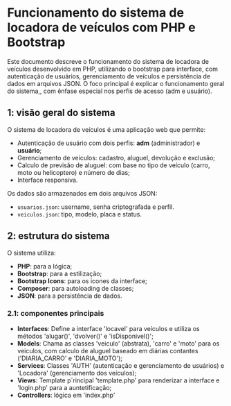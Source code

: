 # Funcionamento do sistema de locadora de veículos com PHP e Bootstrap

Este documento descreve o funcionamento do sistema de locadora de veículos desenvolvido em PHP, utilizando o bootstrap para interface, com autenticação de usuários, gerenciamento de veículos e persistência de dados em arquivos JSON. O foco principal é explicar o funcionamento geral do sistema,, com ênfase especial nos perfis de acesso (adm e usuário). 

## 1: visão geral do sistema

O sistema de locadora de veículos é uma aplicação web que permite:

- Autenticação de usuário com dois perfis: **adm** (administrador) e **usuário**;
- Gerenciamento de veículos: cadastro, aluguel, devolução e exclusão;
- Calculo de previsão de aluguel: com base no tipo de veículo (carro, moto ou helicoptero) e número de dias;
- Interface responsiva.

Os dados são armazenados em dois arquivos JSON: 

- `usuarios.json`: username, senha criptografada e perfil.
- `veiculos.json`: tipo, modelo, placa e status.

## 2: estrutura do sistema

O sistema utiliza:
- **PHP**: para a lógica;
- **Bootstrap**: para a estilização;
- **Bootstrap Icons**: para os icones da interface;
- **Composer**: para autoloading de classes;
- **JSON**: para a persistência de dados.

### 2.1: componentes principais

- **Interfaces**: Define a interface 'locavel' para veículos e utiliza os métodos 'alugar()', 'dvolver()' e 'isDisponivel()';
- **Models**: Chama as classes 'veiculo' (abstrata), 'carro' e 'moto' para os veiculos, com calculo de aluguel baseado em diárias contantes ('DIARIA_CARRO' e 'DIARIA_MOTO');
- **Services**: Classes 'AUTH' (autenticação e gerenciamento de usuários) e 'Locadora' (gerenciamento dos veículos);
- **Views**: Template p´rincipal 'template.php' para renderizar a interface e 'login.php' para a auntetificação;
- **Controllers**: lógica em 'index.php'